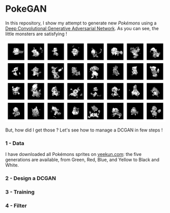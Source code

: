 # PokeGAN
In this repository, I show my attempt to generate new *Pokémons* using a [Deep Convolutional Generative Adversarial Network](https://arxiv.org/abs/1511.06434). 
As you can see, the little monsters are satisfying !

![MyPokemons](https://github.com/dechantoine/PokeGAN/blob/master/generated_pkmn.png)

But, how did I get those ? Let's see how to manage a DCGAN in few steps !


### 1 - Data

I have downloaded all Pokémons sprites on [veekun.com](https://veekun.com/dex/downloads): the five generations are available, from Green, Red, Blue, and Yellow to Black and White.



### 2 - Design a DCGAN

### 3 - Training

### 4 - Filter
